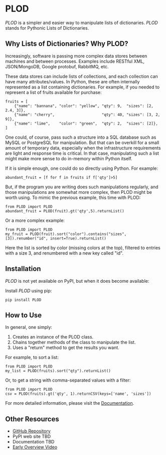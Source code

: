 PLOD
====

*PLOD* is a simpler and easier way to manipulate lists of dictionaries. *PLOD* stands for Pythonic Lists of Dictionaries.

Why Lists of Dictionaries? Why PLOD?
------------------------------------

Increasingly, software is passing more complex data stores between machines and between processes. Examples include RESTful XML, JSON/MongoDB, Google protobuf, RabbitMQ, etc.

These data stores can include lists of collections, and each collection can have many attributes/values. In Python, these are often internally represented as a list containing dictionaries. For example, if you needed to represent a list of fruits available for purchase:

    fruits = [
        {"name": "bannana", "color": "yellow", "qty": 9,  "sizes": [2, 2.4, 3]},
        {"name": "cherry",                     "qty": 40, "sizes": [3, 2, 9]},
        {"name": "lime",    "color": "green",  "qty": 2,  "sizes": [2]},
    ]

One could, of course, pass such a structure into a SQL database such as MySQL or PostgreSQL for manipulation. But that can be overkill for a small amount of temporary data, especially when the infrastructure requirements are light and response time is critical. In that case, manipulating such a list might make more sense to do in-memory within Python itself.

If it is simple enough, one could do so directly using Python. For example:

    abundant_fruit = [f for f in fruits if f['qty']>5]
   
But, if the program you are writing does such manipulations regularly, and those manipulations are somewhat more complex, then PLOD might be worth using. To mimic the previous example, this time with PLOD:

    from PLOD import PLOD
    abundant_fruit = PLOD(fruit).gt('qty',5).returnList()

Or a more complex example:

    from PLOD import PLOD
    my_fruit = PLOD(fruit).sort("color").contains("sizes", [3]).renumber("id", insert=True).returnList()
    
Here the list is sorted by color (missing colors at the top), filtered to entries with a size 3, and renumbered with a new key called "id".

Installation
------------

*PLOD* is not yet available on PyPI, but when it does become available:

Install _PLOD_ using pip:

    pip install PLOD

How to Use
----------

In general, one simply:

1. Creates an instance of the PLOD class.
2. Chains together methods of the class to manipulate the list.
3. Uses a "return" method to get the results you want.

For example, to sort a list:

    from PLOD import PLOD
    my_list = PLOD(fruits).sort("qty").returnList()
    
Or, to get a string with comma-separated values with a filter:

    from PLOD import PLOD
    csv = PLOD(fruits).gt('qty', 1).returnCSV(keys=['name', 'sizes'])
    
For more detailed information, please visit the [Documentation](/tbd).

Other Resources
---------------

* [GitHub Repository](https://github.com/MakerReduxCorp/PLOD)
* PyPI web site TBD
* Documentation TBD
* [Early Overview Video](http://videocenter1.vtcstream.com/videos/video/3546/embed/?access_token=shr00000035466053201644252204311242298919605)

